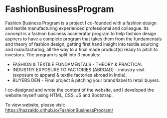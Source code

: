 # FashionBusinessProgram

Fashion Business Program is a project I co-founded with a fashion design and textile manufacturing experienced professional and colleague. 
Its concept is a fashion business accelerator program to help fashion design aspirers to have a complete program that takes them from the fundamentals and theory of fashion design, getting first hand insight into textile sourcing and manufacturing, all the way to a final made product(s) ready to pitch to investors. The program is split into 3 modules:
+ FASHION & TEXTILE FUNDAMENTALS - THEORY & PRACTICAL
+ INDUSTRY EXPOSURE TO FACTORIES (ABROAD) - industry visit (exposure to apparel & textile factories abroad in India). 
+ BUYERS DEN - Final project & pitching your brand/label to retail buyers. 

I co-designed and wrote the content of the website, and I developed the website myself using HTML, CSS, JS and Bootstrap. 

To view website, please visit: https://hazzaldo.github.io/FashionBusinessProgram/
